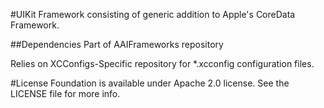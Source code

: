 #UIKit
Framework consisting of generic addition to Apple's CoreData Framework.

##Dependencies
Part of AAIFrameworks repository

Relies on XCConfigs-Specific repository for *.xcconfig configuration files.

#License
Foundation is available under Apache 2.0 license. See the LICENSE file for more info.
